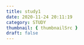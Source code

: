 ```yaml
---
title: study1
date: 2020-11-24 20:11:19
category: STUDY
thumbnail: { thumbnailSrc }
draft: false
---
```


